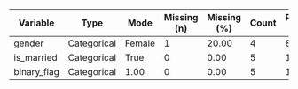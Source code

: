 | Variable | Type | Mode | Missing (n) | Missing (%) | Count | Proportion (%) |
| --- | --- | --- | --- | --- | --- | --- |
| gender | Categorical | Female | 1 | 20.00 | 4 | 80.00 |
| is_married | Categorical | True | 0 | 0.00 | 5 | 100.00 |
| binary_flag | Categorical | 1.00 | 0 | 0.00 | 5 | 100.00 |